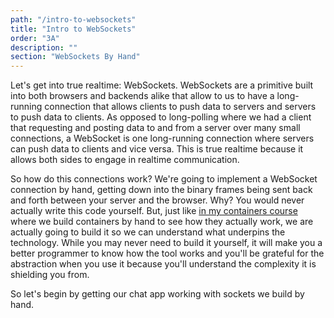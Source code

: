 ```yaml
---
path: "/intro-to-websockets"
title: "Intro to WebSockets"
order: "3A"
description: ""
section: "WebSockets By Hand"
---
```


Let's get into true realtime: WebSockets. WebSockets are a primitive built into both browsers and backends alike that allow to us to have a long-running connection that allows clients to push data to servers and servers to push data to clients. As opposed to long-polling where we had a client that requesting and posting data to and from a server over many small connections, a WebSocket is one long-running connection where servers can push data to clients and vice versa. This is true realtime because it allows both sides to engage in realtime communication.

So how do this connections work? We're going to implement a WebSocket connection by hand, getting down into the binary frames being sent back and forth between your server and the browser. Why? You would never actually write this code yourself. But, just like [in my containers course][containers] where we build containers by hand to see how they actually work, we are actually going to build it so we can understand what underpins the technology. While you may never need to build it yourself, it will make you a better programmer to know how the tool works and you'll be grateful for the abstraction when you use it because you'll understand the complexity it is shielding you from.

So let's begin by getting our chat app working with sockets we build by hand.

[containers]: https://frontendmasters.com/courses/complete-intro-containers/
